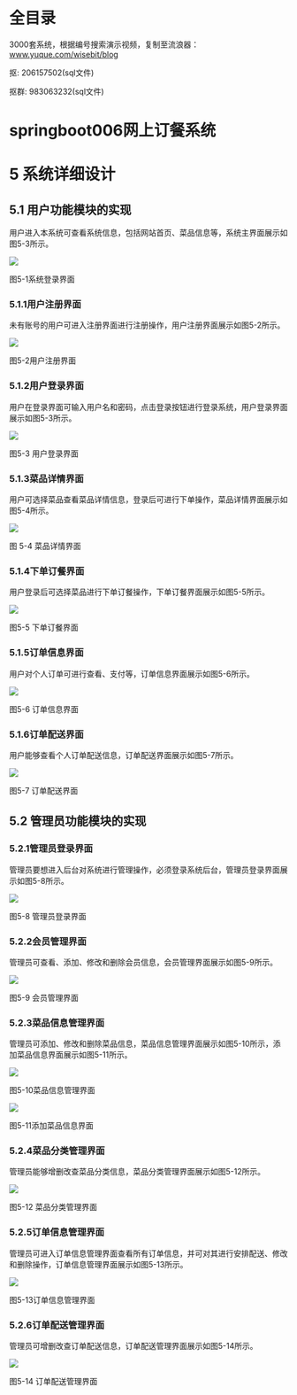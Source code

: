 # 全目录

3000套系统，根据编号搜索演示视频，复制至流浪器：www.yuque.com/wisebit/blog


<p>抠: 206157502(sql文件)</p>
<p>抠群: 983063232(sql文件)</p>

# springboot006网上订餐系统



# 5 系统详细设计

## 5.1 用户功能模块的实现
用户进入本系统可查看系统信息，包括网站首页、菜品信息等，系统主界面展示如图5-3所示。

![](/md/blog.016.png)

图5-1系统登录界面
### 5.1.1用户注册界面
未有账号的用户可进入注册界面进行注册操作，用户注册界面展示如图5-2所示。

![](/md/blog.017.png)

图5-2用户注册界面
### 5.1.2用户登录界面
用户在登录界面可输入用户名和密码，点击登录按钮进行登录系统，用户登录界面展示如图5-3所示。

![](/md/blog.018.png)

图5-3 用户登录界面
### 5.1.3菜品详情界面
用户可选择菜品查看菜品详情信息，登录后可进行下单操作，菜品详情界面展示如图5-4所示。

![](/md/blog.019.png)

图 5-4  菜品详情界面
### 5.1.4下单订餐界面
用户登录后可选择菜品进行下单订餐操作，下单订餐界面展示如图5-5所示。

![](/md/blog.020.png)

图5-5 下单订餐界面
### 5.1.5订单信息界面
用户对个人订单可进行查看、支付等，订单信息界面展示如图5-6所示。

![](/md/blog.021.png)

图5-6 订单信息界面
### 5.1.6订单配送界面
用户能够查看个人订单配送信息，订单配送界面展示如图5-7所示。

![](/md/blog.022.png)

图5-7 订单配送界面
## 5.2 管理员功能模块的实现
### 5.2.1管理员登录界面
管理员要想进入后台对系统进行管理操作，必须登录系统后台，管理员登录界面展示如图5-8所示。

![](/md/blog.023.png)

图5-8  管理员登录界面
### 5.2.2会员管理界面
管理员可查看、添加、修改和删除会员信息，会员管理界面展示如图5-9所示。

![](/md/blog.024.png)

图5-9 会员管理界面
### 5.2.3菜品信息管理界面
管理员可添加、修改和删除菜品信息，菜品信息管理界面展示如图5-10所示，添加菜品信息界面展示如图5-11所示。

![](/md/blog.025.png)

图5-10菜品信息管理界面

![](/md/blog.026.png)

图5-11添加菜品信息界面
### 5.2.4菜品分类管理界面
管理员能够增删改查菜品分类信息，菜品分类管理界面展示如图5-12所示。

![](/md/blog.027.png)

图5-12 菜品分类管理界面
### 5.2.5订单信息管理界面
管理员可进入订单信息管理界面查看所有订单信息，并可对其进行安排配送、修改和删除操作，订单信息管理界面展示如图5-13所示。

![](/md/blog.028.png)

图5-13订单信息管理界面
### 5.2.6订单配送管理界面
管理员可增删改查订单配送信息，订单配送管理界面展示如图5-14所示。

![](/md/blog.029.png)

图5-14 订单配送管理界面
#
# 









